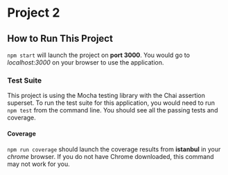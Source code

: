 # Project 2
 ## How to Run This Project
 `npm start` will launch the project on **port 3000**. You would go to *localhost:3000* on your browser to use the application.

### Test Suite
This project is using the Mocha testing library with the Chai assertion superset. To run the test suite for this application, you would need to run `npm test` from the command line. You should see all the passing tests and coverage.

#### Coverage
`npm run coverage` should launch the coverage results from **istanbul** in your *chrome* browser. If you do not have Chrome downloaded, this command may not work for you.